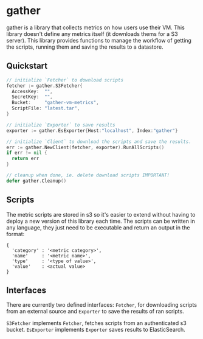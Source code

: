 # gather

gather is a library that collects metrics on how users use their VM. This library doesn't define any metrics itself (it downloads thems for a S3 server). This library provides functions to manage the workflow of getting the scripts, running them and saving the results to a datastore.

## Quickstart

```go
// initialize `Fetcher` to download scripts
fetcher := gather.S3Fetcher{
  AccessKey:  "",
  SecretKey:  "",
  Bucket:     "gather-vm-metrics",
  ScriptFile: "latest.tar",
}

// initialize `Exporter` to save results
exporter := gather.EsExporter{Host:"localhost", Index:"gather"}

// initialize `Client` to download the scripts and save the results.
err := gather.NewClient(fetcher, exporter).RunAllScripts()
if err != nil {
  return err
}

// cleanup when done, ie. delete download scripts IMPORTANT!
defer gather.Cleanup()
```

## Scripts

The metric scripts are stored in s3 so it's easier to extend without having to deploy a new version of this library each time. The scripts can be written in any language, they just need to be executable and return an output in the format:

```
{
  'category' : '<metric category>',
  'name'     : '<metric name>',
  'type'     : '<type of value>',
  'value'    : <actual value>
}
```

## Interfaces

There are currently two defined interfaces: `Fetcher`, for downloading scripts from an external source and `Exporter` to save the results of ran scripts.

`S3Fetcher` implements `Fetcher`, fetches scripts from an authenticated s3 bucket. `EsExporter` implements `Exporter` saves results to ElasticSearch.
